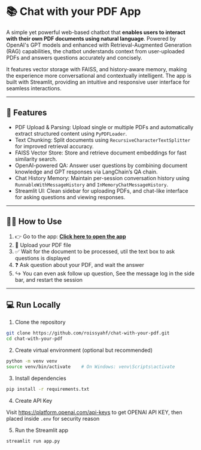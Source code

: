# 📚 Chat with your PDF App

A simple yet powerful web-based chatbot that **enables users to interact with their own PDF documents using natural language**. Powered by OpenAI's GPT models and enhanced with Retrieval-Augmented Generation (RAG) capabilities, the chatbot understands context from user-uploaded PDFs and answers questions accurately and concisely.

It features vector storage with FAISS, and history-aware memory, making the experience more conversational and contextually intelligent. The app is built with Streamlit, providing an intuitive and responsive user interface for seamless interactions.

---

## 🚀 Features

- PDF Upload & Parsing: Upload single or multiple PDFs and automatically extract structured content using `PyPDFLoader`.
- Text Chunking: Split documents using `RecursiveCharacterTextSplitter` for improved retrieval accuracy.
- FAISS Vector Store: Store and retrieve document embeddings for fast similarity search.
- OpenAI-powered QA: Answer user questions by combining document knowledge and GPT responses via LangChain’s QA chain.
- Chat History Memory: Maintain per-session conversation history using `RunnableWithMessageHistory` and `InMemoryChatMessageHistory`.
- Streamlit UI: Clean sidebar for uploading PDFs, and chat-like interface for asking questions and viewing responses.

---

## 🧑‍💻 How to Use

1. 👉 Go to the app: **[Click here to open the app](https://easy-chat-with-your-pdf.streamlit.app/)**
2. 📄 Upload your PDF file
3. ✅ Wait for the document to be processed, util the text box to ask questions is displayed
4. ❓ Ask question about your PDF, and wait the answer
5. ↪️ You can even ask follow up question, See the message log in the side bar, and restart the session

---

## 💻 Run Locally

1. Clone the repository
```bash
git clone https://github.com/roissyahf/chat-with-your-pdf.git
cd chat-with-your-pdf
```
2. Create virtual environment (optional but recommended)
```bash
python -m venv venv
source venv/bin/activate    # On Windows: venv\Scripts\activate
```

3. Install dependencies
```bash
pip install -r requirements.txt
```

4. Create API Key

Visit https://platform.openai.com/api-keys to get OPENAI API KEY, then placed inside `.env` for security reason

5. Run the Streamlit app
```bash
streamlit run app.py
```


